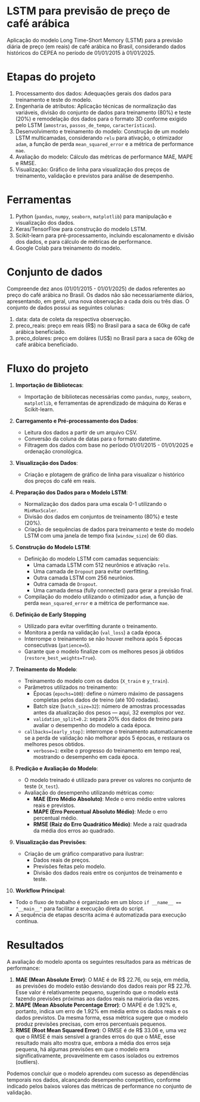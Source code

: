 # LSTM para previsão de preço de café arábica
Aplicação do modelo Long Time-Short Memory (LSTM) para a previsão diária de preço (em reais) de café arábica no Brasil, considerando dados históricos do CEPEA no período de 01/01/2015 à 01/01/2025.

# Etapas do projeto
1. Processamento dos dados: Adequações gerais dos dados para treinamento e teste do modelo.
2. Engenharia de atributos: Aplicação técnicas de normalização das variáveis, divisão do conjunto de dados para treinamento (80%) e teste (20%) e remodelação dos dados para o formato 3D conforme exigido pelo LSTM (`amostras`, `passos_de_tempo`, `características`).
3. Desenvolvimento e treinamento do modelo: Construção de um modelo LSTM multicamadas, considerando `relu` para ativação, o otimizador `adam`, a função de perda `mean_squared_error` e a métrica de performance `mae`. 
4. Avaliação do modelo: Cálculo das métricas de performance MAE, MAPE e RMSE.
5. Visualização: Gráfico de linha para visualização dos preços de treinamento, validação e previstos para análise de desempenho.

# Ferramentas
1. Python (`pandas`, `numpy`, `seaborn`, `matplotlib`) para manipulação e visualização dos dados.
2. Keras/TensorFlow para construção do modelo LSTM.
3. Scikit-learn para pré-processamento, incluindo escalonamento e divisão dos dados, e para cálculo de métricas de performance.
4. Google Colab para treinamento do modelo.

# Conjunto de dados

Compreende dez anos (01/01/2015 - 01/01/2025) de dados referentes ao preço do café arábica no Brasil. Os dados não são necessariamente diários, apresentando, em geral, uma nova observação a cada dois ou três dias. O conjunto de dados possui as seguintes colunas:
1. data: data de coleta da respectiva observação.
2. preco_reais: preço em reais (R$) no Brasil para a saca de 60kg de café arábica beneficiado.
3. preco_dolares: preço em doláres (US$) no Brasil para a saca de 60kg de café arábica beneficiado.

# Fluxo do projeto

1. **Importação de Bibliotecas**:
   - Importação de bibliotecas necessárias como `pandas`, `numpy`, `seaborn`, `matplotlib`, e ferramentas de aprendizado de máquina do Keras e Scikit-learn.

2. **Carregamento e Pré-processamento dos Dados**:
   - Leitura dos dados a partir de um arquivo CSV.
   - Conversão da coluna de datas para o formato datetime.
   - Filtragem dos dados com base no período 01/01/2015 - 01/01/2025 e ordenação cronológica.

3. **Visualização dos Dados**:
   - Criação e plotagem de gráfico de linha para visualizar o histórico dos preços do café em reais.

4. **Preparação dos Dados para o Modelo LSTM**:
   - Normalização dos dados para uma escala 0-1 utilizando o `MinMaxScaler`.
   - Divisão dos dados em conjuntos de treinamento (80%) e teste (20%).
   - Criação de sequências de dados para treinamento e teste do modelo LSTM com uma janela de tempo fixa (`window_size`) de 60 dias.

5. **Construção do Modelo LSTM**:
   - Definição do modelo LSTM com camadas sequenciais:
     - Uma camada LSTM com 512 neurônios e ativação `relu`.
     - Uma camada de `Dropout` para evitar overfitting.
     - Outra camada LSTM com 256 neurônios.
     - Outra camada de `Dropout`.
     - Uma camada densa (fully connected) para gerar a previsão final.
   - Compilação do modelo utilizando o otimizador `adam`, a função de perda `mean_squared_error` e a métrica de performance `mae`.
  
6. **Definição de Early Stopping**
   - Utilizado para evitar overfitting durante o treinamento.
   - Monitora a perda na validação (`val_loss`) a cada época.
   - Interrompe o treinamento se não houver melhora após 5 épocas consecutivas (`patience=5`).
   - Garante que o modelo finalize com os melhores pesos já obtidos (`restore_best_weights=True`).

7. **Treinamento do Modelo**:
   - Treinamento do modelo com os dados (`X_train` e `y_train`).
   - Parâmetros utilizados no treinamento:
      - Épocas (`epochs=100`): define o número máximo de passagens completas pelos dados de treino (até 100 rodadas).
      - Batch size (`batch_size=32`): número de amostras processadas antes da atualização dos pesos — aqui, 32 exemplos por vez.
      - `validation_split=0.2`: separa 20% dos dados de treino para avaliar o desempenho do modelo a cada época.
   	- `callbacks=[early_stop]`: interrompe o treinamento automaticamente se a perda de validação não melhorar após 5 épocas, e restaura os melhores pesos obtidos.
      - `verbose=1`: exibe o progresso do treinamento em tempo real, mostrando o desempenho em cada época.

8. **Predição e Avaliação do Modelo**:
   - O modelo treinado é utilizado para prever os valores no conjunto de teste (`X_test`).
   - Avaliação do desempenho utilizando métricas como:
     - **MAE (Erro Médio Absoluto)**: Mede o erro médio entre valores reais e previstos.
     - **MAPE (Erro Percentual Absoluto Médio)**: Mede o erro percentual médio.
     - **RMSE (Raiz do Erro Quadrático Médio)**: Mede a raiz quadrada da média dos erros ao quadrado.

9. **Visualização das Previsões**:
   - Criação de um gráfico comparativo para ilustrar:
     - Dados reais de preços.
     - Previsões feitas pelo modelo.
     - Divisão dos dados reais entre os conjuntos de treinamento e teste.

10. **Workflow Principal**:
   - Todo o fluxo de trabalho é organizado em um bloco `if __name__ == "__main__"` para facilitar a execução direta do script.
   - A sequência de etapas descrita acima é automatizada para execução contínua.

# Resultados

A avaliação do modelo aponta os seguintes resultados para as métricas de performance:

1. **MAE (Mean Absolute Error)**:
O MAE é de R$ 22.76, ou seja, em média, as previsões do modelo estão desviando dos dados reais por R$ 22.76. Esse valor é relativamente pequeno, sugerindo que o modelo está fazendo previsões próximas aos dados reais na maioria das vezes.
2. **MAPE (Mean Absolute Percentage Error)**:
O MAPE é de 1.92% e, portanto, indica um erro de 1.92% em média entre os dados reais e os dados previstos. Da mesma forma, essa métrica sugere que o modelo produz previsões precisas, com erros percentuais pequenos.
3. **RMSE (Root Mean Squared Error)**:
O RMSE é de R$ 33.06 e, uma vez que o RMSE é mais sensível a grandes erros do que o MAE, esse resultado mais alto mostra que, embora a média dos erros seja pequena, há algumas previsões em que o modelo erra significativamente, provavelmente em casos isolados ou extremos (outliers).

Podemos concluir que o modelo aprendeu com sucesso as dependências temporais nos dados, alcançando desempenho competitivo, conforme indicado pelos baixos valores das métricas de performance no conjunto de validação.
